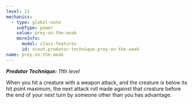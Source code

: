 ```yaml
---
level: 11
mechanics:
  - type: global-note
    subType: power
    value: prey-on-the-weak
    moreInfo:
      model: class-features
      id: scout.predator-technique.prey-on-the-weak
name: prey-on-the-weak
---
```

_**Predator Technique:** 11th level_
When you hit a creature with a weapon attack, and the creature is below its hit point maximum, the next attack roll made against that creature before the end of your next turn by someone other than you has advantage.